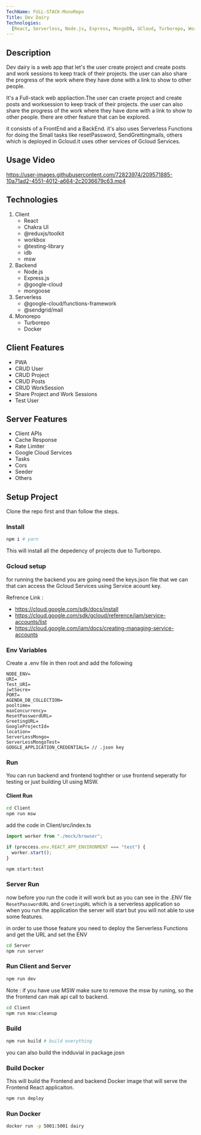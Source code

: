 ```yaml
---
TechName: FULL-STACK-MonoRepo
Title: Dev Dairy
Technologies:
  [React, Serverless, Node.js, Express, MongoDB, GCloud, Turborepo, Workbox]
---
```


## Description

Dev dairy is a web app that let's the user create project and create posts and work sessions to keep track of their projects. the user can also share the progress of the work where they have done with a link to show to other people.

It's a Full-stack web appliaction.The user can craete project and create posts and worksession to keep track of their projects. the user can also share the progress of the work where they have done with a link to show to other people. there are other feature that can be explored.

it consists of a FrontEnd and a BackEnd. it's also uses Serverless Functions for doing the Small tasks like resetPassword, SendGrettingmails, others which is deployed in Gcloud.it uses other services of Gcloud Services.

## Usage Video

https://user-images.githubusercontent.com/72823974/209571885-10a71ad2-4551-4012-a664-2c2036679c63.mp4

## Technologies

1. Client
   - React
   - Chakra UI
   - @reduxjs/toolkit
   - workbox
   - @testing-library
   - idb
   - msw
2. Backend
   - Node.js
   - Express.js
   - @google-cloud
   - mongoose
3. Serverless
   - @google-cloud/functions-framework
   - @sendgrid/mail
4. Monorepo
   - Turborepo
   - Docker

## Client Features

- PWA
- CRUD User
- CRUD Project
- CRUD Posts
- CRUD WorkSession
- Share Project and Work Sessions
- Test User

## Server Features

- Client APIs
- Cache Response
- Rate Limiter
- Google Cloud Services
- Tasks
- Cors
- Seeder
- Others

## Setup Project

Clone the repo first and than follow the steps.

### Install

```bash
npm i # yarn
```

This will install all the depedency of projects due to Turborepo.

### Gcloud setup

for running the backend you are going need the keys.json file that we can that can access the Gcloud Services using Service acount key.

Refrence Link :

- https://cloud.google.com/sdk/docs/install
- https://cloud.google.com/sdk/gcloud/reference/iam/service-accounts/list
- https://cloud.google.com/iam/docs/creating-managing-service-accounts

### Env Variables

Create a .env file in then root and add the following

```
NODE_ENV=
URI=
Test_URI=
jwtSecre=
PORT=
AGENDA_DB_COLLECTION=
pooltime=
maxConcurrency=
ResetPasswordURL=
GreetingURL=
GoogleProjectId=
location=
ServerLessMongo=
ServerLessMongoTest=
GOOGLE_APPLICATION_CREDENTIALS= // .json key
```

### Run

You can run backend and frontend toghther or use frontend seperatly for testing or just building UI using MSW.

#### Client Run

```bash
cd Client
npm run msw
```

add the code in Client/src/index.ts

```ts
import worker from "./mock/browser";

if (proccess.env.REACT_APP_ENVIRONMENT === "test") {
  worker.start();
}
```

```bash
npm start:test
```

### Server Run

now before you run the code it will work but as you can see in the .ENV file `ResetPasswordURL` and `GreetingURL` which is a serverless application so when you run the application the server will start but you will not able to use some features.

in order to use those feature you need to deploy the Serverless Functions and get the URL and set the ENV

```bash
cd Server
npm run server
```

### Run Client and Server

```bash
npm run dev
```

Note : if you have use MSW make sure to remove the msw by runing, so the the frontend can mak api call to backend.

```bash
cd Client
npm run msw:cleanup
```

### Build

```bash
npm run build # build everything
```

you can also build the indduvial in package.josn

### Build Docker

This will build the Frontend and backend Docker image that will serve the Frontend React applicaiton.

```bash
npm run deploy
```

### Run Docker

```bash
docker run -p 5001:5001 dairy
```
